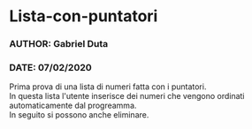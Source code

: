 # Lista-con-puntatori
### AUTHOR: **Gabriel Duta**  
### DATE: **07/02/2020**  

Prima prova di una lista di numeri fatta con i puntatori.  
In questa lista l'utente inserisce dei numeri che vengono ordinati automaticamente dal progreamma.  
In seguito si possono anche eliminare.
